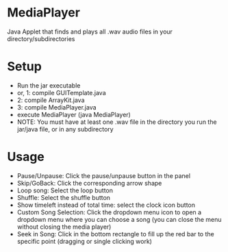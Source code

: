 # MediaPlayer
Java Applet that finds and plays all .wav audio files in your directory/subdirectories

# Setup
- Run the jar executable
- or, 1: compile GUITemplate.java
- 2: compile ArrayKit.java
- 3: compile MediaPlayer.java
- execute MediaPlayer (java MediaPlayer)
- NOTE: You must have at least one .wav file in the directory you run the jar/java file, or in any subdirectory

# Usage
- Pause/Unpause: Click the pause/unpause button in the panel
- Skip/GoBack: Click the corresponding arrow shape
- Loop song: Select the loop button
- Shuffle: Select the shuffle button
- Show timeleft instead of total time: select the clock icon button
- Custom Song Selection: Click the dropdown menu icon to open a dropdown menu where you can choose a song (you can close the menu without closing the media player)
- Seek in Song: Click in the bottom rectangle to fill up the red bar to the specific point (dragging or single clicking work)
